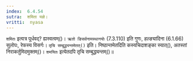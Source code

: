 ```yaml
---
index:  6.4.54
sutra:  शमिता यज्ञे।
vritti:  nyasa
---
```


`शमितः` इत्यत्र पूर्धवद्? ह्यस्वत्वम्()। `ऋतो ङिसर्वनामस्थानयोः` (7.3.110) इति गुणः, हल्ङ्यादिना (6.1.66) सुलोपः, रेफस्य विसर्गः। `तृचि सम्बुद्ध्यन्तमेतत्()` इति। निष्ठान्तमेतदिति कस्यचिदाशङ्का स्यात्(), अतस्तां निराकर्तुमिदमुक्तम्()। `शमयितः` इत्येतदपि तृचि सम्बुद्ध्यन्तम्()॥
